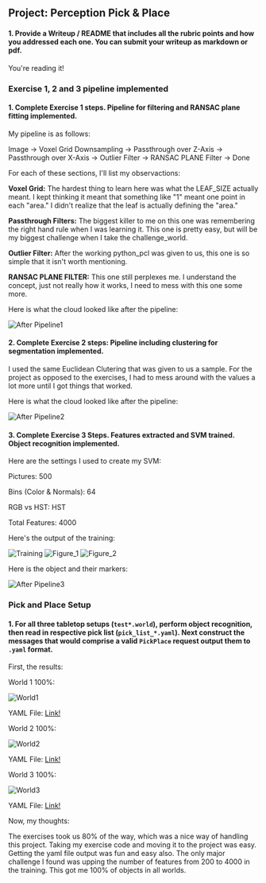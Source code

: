 ## Project: Perception Pick & Place

#### 1. Provide a Writeup / README that includes all the rubric points and how you addressed each one.  You can submit your writeup as markdown or pdf.  

You're reading it!

### Exercise 1, 2 and 3 pipeline implemented
#### 1. Complete Exercise 1 steps. Pipeline for filtering and RANSAC plane fitting implemented.

My pipeline is as follows:

Image -> Voxel Grid Downsampling -> Passthrough over Z-Axis -> Passthrough over X-Axis -> Outlier Filter ->
RANSAC PLANE Filter -> Done

For each of these sections, I'll list my observactions:

**Voxel Grid:** The hardest thing to learn here was what the LEAF_SIZE actually meant. I kept thinking it meant that
something like "1" meant one point in each "area." I didn't realize that the leaf is actually defining the "area."  

**Passthrough Filters:** The biggest killer to me on this one was remembering the right hand rule when I was learning
it.  This one is pretty easy, but will be my biggest challenge when I take the challenge_world.

**Outlier Filter:** After the working python_pcl was given to us, this one is so simple that it isn't worth mentioning.

**RANSAC PLANE FILTER:** This one still perplexes me.  I understand the concept, just not really how it works, I need
to mess with this one some more.

Here is what the cloud looked like after the pipeline:

![After Pipeline1](https://github.com/tiedyedguy/RoboND-Perception-Project/raw/master/images/afterpipeline1.png)

#### 2. Complete Exercise 2 steps: Pipeline including clustering for segmentation implemented.  

I used the same Euclidean Clutering that was given to us a sample.  For the project as opposed to the exercises, 
I had to mess around with the values a lot more until I got things that worked.

Here is what the cloud looked like after the pipeline:

![After Pipeline2](https://github.com/tiedyedguy/RoboND-Perception-Project/raw/master/images/afterpipeline2.png)

#### 3. Complete Exercise 3 Steps.  Features extracted and SVM trained.  Object recognition implemented.

Here are the settings I used to create my SVM:

Pictures: 500

Bins (Color & Normals): 64

RGB vs HST: HST

Total Features: 4000

Here's the output of the training:

![Training](https://github.com/tiedyedguy/RoboND-Perception-Project/raw/master/images/training.png)
![Figure_1](https://github.com/tiedyedguy/RoboND-Perception-Project/raw/master/images/figure_1.png)
![Figure_2](https://github.com/tiedyedguy/RoboND-Perception-Project/raw/master/images/figure_2.png)

Here is the object and their markers:

![After Pipeline3](https://github.com/tiedyedguy/RoboND-Perception-Project/raw/master/images/afterpipeline3.png)


### Pick and Place Setup

#### 1. For all three tabletop setups (`test*.world`), perform object recognition, then read in respective pick list (`pick_list_*.yaml`). Next construct the messages that would comprise a valid `PickPlace` request output them to `.yaml` format.

First, the results:

World 1 100%:

![World1](https://github.com/tiedyedguy/RoboND-Perception-Project/raw/master/images/world1.png)

YAML File: [Link!](https://raw.githubusercontent.com/tiedyedguy/RoboND-Perception-Project/master/pr2_robot/scripts/output_1.yaml)

World 2 100%:

![World2](https://github.com/tiedyedguy/RoboND-Perception-Project/raw/master/images/world2.png)

YAML File: [Link!](https://raw.githubusercontent.com/tiedyedguy/RoboND-Perception-Project/master/pr2_robot/scripts/output_2.yaml)

World 3 100%:

![World3](https://github.com/tiedyedguy/RoboND-Perception-Project/raw/master/images/world3.png)

YAML File: [Link!](https://raw.githubusercontent.com/tiedyedguy/RoboND-Perception-Project/master/pr2_robot/scripts/output_3.yaml)

Now, my thoughts:

The exercises took us 80% of the way, which was a nice way of handling this project.  Taking my exercise code and moving
it to the project was easy.  Getting the yaml file output was fun and easy also.  The only major challenge I found was upping
the number of features from 200 to 4000 in the training.  This got me 100% of objects in all worlds.



